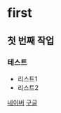 # first
## 첫 번째 작업
### 테스트
- 리스트1
- 리스트2

[네이버](https://www.naver.com)
[구글](https://www.google.com)

